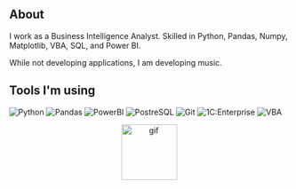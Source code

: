 [//]: # (![Header]&#40;https://github.com/OuzelTheBird/OuzelTheBird/blob/master/assets/bg.jpg&#41;)

## About

I work as a Business Intelligence Analyst.
Skilled in Python, Pandas, Numpy, Matplotlib, VBA, SQL, and Power BI.

While not developing applications, I am developing music.

## Tools I'm using

![Python](https://img.shields.io/badge/-Python-323D4F?style=for-the-badge&logo=python&logoColor=D5D5D5)
![Pandas](https://img.shields.io/badge/-Pandas-323D4F?style=for-the-badge&logo=pandas&logoColor=D5D5D5)
![PowerBI](https://img.shields.io/badge/-PowerBI-323D4F?style=for-the-badge&logo=powerbi&logoColor=D5D5D5)
![PostreSQL](https://img.shields.io/badge/-PostgreSQL-323D4F?style=for-the-badge&logo=Postgresql&logoColor=D5D5D5)
![Git](https://img.shields.io/badge/-Git-323D4F?style=for-the-badge&logo=Git&logoColor=D5D5D5)
![1C:Enterprise](https://img.shields.io/badge/-1C:Enterprise-323D4F?style=for-the-badge&logo=1C&logoColor=D5D5D5)
![VBA](https://img.shields.io/badge/-VBA-323D4F?style=for-the-badge&logo=vba&logoColor=D5D5D5)

<div id="header" align="center">
<img src="https://media.giphy.com/media/ZBt04IjQsZqeHzpWJY/giphy.gif" width="100" alt="gif"/>
</div>




